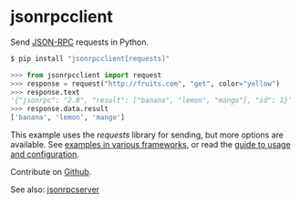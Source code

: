 # jsonrpcclient

Send [JSON-RPC](http://www.jsonrpc.org/) requests in Python.

```sh
$ pip install "jsonrpcclient[requests]"
```

```python
>>> from jsonrpcclient import request
>>> response = request("http://fruits.com", "get", color="yellow")
>>> response.text
'{"jsonrpc": "2.0", "result": ["banana", "lemon", "mango"], "id": 1}'
>>> response.data.result
['banana', 'lemon', 'mango']
```

This example uses the *requests* library for sending, but more options are
available. See [examples in various frameworks](examples.html), or read the
[guide to usage and configuration](api.html).

Contribute on [Github](https://github.com/explodinglabs/jsonrpcclient).

See also: [jsonrpcserver](https://jsonrpcserver.readthedocs.io/)
